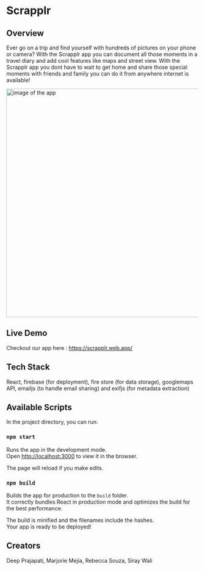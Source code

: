 # Scrapplr

## Overview

Ever go on a trip and find yourself with hundreds of pictures on your phone or camera? With the Scrapplr app you can document all those moments in a travel diary and add cool features like maps and street view. With the Scrapplr app you dont have to wait to get home and share those special moments with friends and family you can do it from anywhere internet is available!

<img src="https://user-images.githubusercontent.com/45702570/120506828-48452800-c394-11eb-9cce-697bea3533b6.png" width="600" alt="image of the app">

## Live Demo

Checkout our app here :
https://scrapplr.web.app/

## Tech Stack

React, firebase (for deployment), fire store (for data storage), googlemaps API, emailjs (to handle email sharing) and exifjs (for metadata extraction)

## Available Scripts

In the project directory, you can run:

### `npm start`

Runs the app in the development mode.<br />
Open [http://localhost:3000](http://localhost:3000) to view it in the browser.

The page will reload if you make edits.<br />

### `npm build`

Builds the app for production to the `build` folder.<br />
It correctly bundles React in production mode and optimizes the build for the best performance.

The build is minified and the filenames include the hashes.<br />
Your app is ready to be deployed!

## Creators

Deep Prajapati, Marjorie Mejia, Rebecca Souza, Siray Wali
